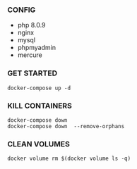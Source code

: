### CONFIG
- php 8.0.9
- nginx
- mysql
- phpmyadmin
- mercure

### GET STARTED

```
docker-compose up -d
```

### KILL CONTAINERS
```
docker-compose down
docker-compose down  --remove-orphans
```
### CLEAN VOLUMES
```
docker volume rm $(docker volume ls -q)
```

